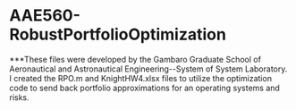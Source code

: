 # AAE560-RobustPortfolioOptimization
***These files were developed by the Gambaro Graduate School of Aeronautical and Astronautical Engineering--System of System Laboratory. I created the RPO.m and KnightHW4.xlsx files to utilize the optimization code to send back portfolio approximations for an operating systems and risks.
